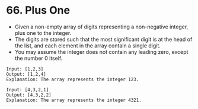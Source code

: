 # 66. Plus One
* Given a non-empty array of digits representing a non-negative integer, plus one to the integer.
* The digits are stored such that the most significant digit is at the head of the list, and each element in the array contain a single digit.
* You may assume the integer does not contain any leading zero, except the number 0 itself.
```text
Input: [1,2,3]
Output: [1,2,4]
Explanation: The array represents the integer 123.

Input: [4,3,2,1]
Output: [4,3,2,2]
Explanation: The array represents the integer 4321.
```
